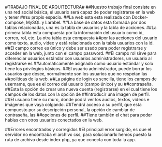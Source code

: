 #TRABAJO FINAL DE ARQUITECTURA# 
##Nuestro trabajo final consiste en una red social básica, el usuario será capaz de poder registrarse en la web y tener ##su propio espacio.
##La web esta esta realizada con Docker-compose, MySQL y Larabel.
##La base de datos esta formada por dos tablas relacionadas, una es la tabla de usuarios y la tabla de acciones. 
##La primera tabla esta compuesta por la información del usuario como id, correo, rol, etc. La otra tabla esta compuesta ##por las acciones del usuario como texto, audio, video y está relacionada con la tabla usuarios con la id.
##El campo correo es único y debe ser usado para poder registrarse y acceder en la web, junto con el campo password. 
##El campo rol sirve para diferenciar usuarios estándar con usuarios administradores, un usuario al registrarse es ##automáticamente asignado como usuario estándar y solo tiene los privilegios básicos. 
##El usuario administrador, puede borrar los usuarios que desee, normalmente son los usuarios que no respetan las ##políticas de la web.
##La página de login es sencilla, tiene los campos de username, que es el correo del usuario (campo único) y su ##contraseña. 
##Esta la opción de crear una nueva cuenta (registrarse) en el cual tiene los campos de los datos con la opción de ##introducir una imagen de perfil.
##El usuario tiene su muro, donde podrá ver los audios, textos, videos e imágenes que vaya colgando.
##Tendrá acceso a su perfil, que esta compuesto por su descripción personal, la opción de cambiar de contraseña, las ##opciones de perfil. 
##Tiene también el chat para poder hablas con otros usuarios conectados en la web.

##Errores encontrados y corregidos
#El principal error surgido, es que el servidor no encontraba el archivo css, para solucionarlo hemos puesto la ruta de archivo desde index.php, ya que conecta con toda la app.